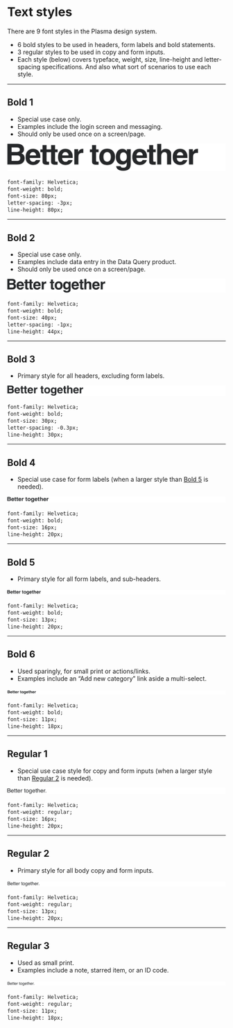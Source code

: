 # Text styles

There are 9 font styles in the Plasma design system.

* 6 bold styles to be used in headers, form labels and bold statements.
* 3 regular styles to be used in copy and form inputs.
* Each style (below) covers typeface, weight, size, line-height and letter-spacing specifications. And also what sort of scenarios to use each style.

---

## Bold 1

* Special use case only.
* Examples include the login screen and messaging.
* Should only be used once on a screen/page.

<span class="image-spec spec-typo">![Bold 1](./bold-1.png)</span>

```
font-family: Helvetica;
font-weight: bold;
font-size: 80px;
letter-spacing: -3px;
line-height: 80px;
```

---

## Bold 2

* Special use case only.
* Examples include data entry in the Data Query product.
* Should only be used once on a screen/page.

<span class="image-spec spec-typo">![Bold 2](./bold-2.png)</span>

```
font-family: Helvetica;
font-weight: bold;
font-size: 40px;
letter-spacing: -1px;
line-height: 44px;
```

---

## Bold 3

* Primary style for all headers, excluding form labels.

<span class="image-spec spec-typo">![Bold 3](./bold-3.png)</span>

```
font-family: Helvetica;
font-weight: bold;
font-size: 30px;
letter-spacing: -0.3px;
line-height: 30px;
```

---

## Bold 4

* Special use case for form labels (when a larger style than [Bold 5](/text-styles/README.md#bold-5) is needed).

<span class="image-spec spec-typo">![Bold 4](./bold-4.png)</span>

```
font-family: Helvetica;
font-weight: bold;
font-size: 16px;
line-height: 20px;
```

---

## Bold 5

* Primary style for all form labels, and sub-headers.

<span class="image-spec spec-typo">![Bold 5](./bold-5.png)</span>

```
font-family: Helvetica;
font-weight: bold;
font-size: 13px;
line-height: 20px;
```

---

## Bold 6

* Used sparingly, for small print or actions/links.
* Examples include an “Add new category” link aside a multi-select.

<span class="image-spec spec-typo">![Bold 6](./bold-6.png)</span>

```
font-family: Helvetica;
font-weight: bold;
font-size: 11px;
line-height: 18px;
```

---

## Regular 1

* Special use case style for copy and form inputs (when a larger style than [Regular 2](/text-styles/README.md#regular-2) is needed).

<span class="image-spec spec-typo">![Regular 1](./regular-1.png)</span>

```
font-family: Helvetica;
font-weight: regular;
font-size: 16px;
line-height: 20px;
```

---

## Regular 2

* Primary style for all body copy and form inputs.

<span class="image-spec spec-typo">![Regular 2](./regular-2.png)</span>

```
font-family: Helvetica;
font-weight: regular;
font-size: 13px;
line-height: 20px;
```

---

## Regular 3

* Used as small print.
* Examples include a note, starred item, or an ID code.

<span class="image-spec spec-typo">![Regular 3](./regular-3.png)</span>

```
font-family: Helvetica;
font-weight: regular;
font-size: 11px;
line-height: 18px;
```
